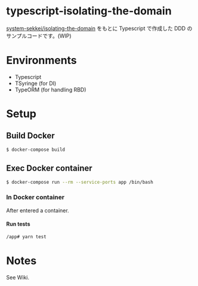 # typescript-isolating-the-domain

[system-sekkei/isolating-the-domain](https://github.com/system-sekkei/isolating-the-domain)
をもとに Typescript で作成した DDD のサンプルコードです。(WIP)

# Environments

- Typescript
- TSyringe (for DI)
- TypeORM (for handling RBD)

# Setup

## Build Docker

```bash
$ docker-compose build
```

## Exec Docker container

```bash
$ docker-compose run --rm --service-ports app /bin/bash
```

### In Docker container

After entered a container.

#### Run tests

```bash
/app# yarn test
```

# Notes 
See Wiki.
